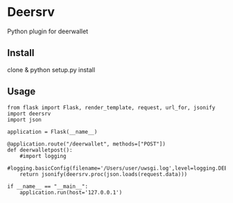 Deersrv
=======

Python plugin for deerwallet


Install
-------

clone & python setup.py install

Usage
-----

```
from flask import Flask, render_template, request, url_for, jsonify
import deersrv
import json

application = Flask(__name__)

@application.route("/deerwallet", methods=["POST"])
def deerwalletpost():
	#import logging
	#logging.basicConfig(filename='/Users/user/uwsgi.log',level=logging.DEBUG)
	return jsonify(deersrv.proc(json.loads(request.data)))

if __name__ == "__main__":
    application.run(host='127.0.0.1')
```